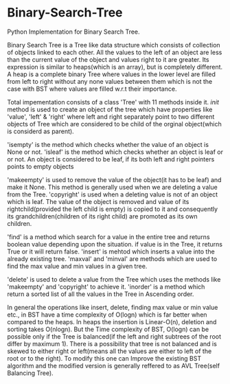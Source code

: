 # Binary-Search-Tree
Python Implementation for Binary Search Tree.

Binary Search Tree is a Tree like data structure which consists of collection of objects linked to each other. All the values to the left of an object are less than the current value of the object and values right to it are greater. Its expression is similar to heaps(which is an array), but is completely different. A heap is a complete binary Tree where values in the lower level are filled from left to right without any none values between them which is not the case with BST where values are filled w.r.t their importance.

Total impementation consists of a class 'Tree' with 11 methods inside it.
_init_ method is used to create an object of the tree which have properties like 'value', 'left' & 'right'
where left and right separately point to two different objects of Tree which are considered to be child of the orginal object(which is considerd as parent).

'isempty' is the method which checks whether the value of an object is None or not.
'isleaf' is the method which checks whether an object is leaf or or not.
An object is considered to be leaf, if its both left and right pointers points to empty objects

'makeempty' is used to remove the value of the object(it has to be leaf) and make it None. This method is generally used when we are deleting a value from the Tree.
'copyright' is used when a deleting value is not of an object which is leaf. The value of the object is removed and value of its rightchild(provided the left child is empty) is copied to it and consequently its grandchildren(children of its right child) are promoted as its own children.

'find' is a method which search for a value in the entire tree and returns boolean value depending upon the situation. if value is in the Tree, it returns True or it will return false. 
'insert' is mehtod which inserts a value into the already existing tree.
'maxval' and 'minval' are methods which are used to find the max value and min values in a given tree.

'delete' is used to delete a value from the Tree which uses the methods like 'makeempty' and 'copyright' to achieve it.
'inorder' is a method which return a sorted list of all the values in the Tree in Ascending order.

In general the operations like insert, delete, finding max value or min value etc., in BST have a time complexity of O(logn) which is far better when compared to the heaps. In heaps the insertion is Linear-O(n), deletion and sorting takes O(nlogn). But the Time complexity of BST, O(logn) can be possible only if the Tree is balanced(if the left and right subtrees of the root differ by maximum 1). 
There is a possibility that tree is not balanced and is skewed to either right or left(means all the values are either to left of the root or to the right).
To modify this one can Improve the existing BST algorithm and the modified version is generally reffered to as AVL Tree(self Balancing Tree).
